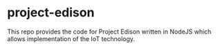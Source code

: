 # project-edison
This repo provides the code for Project Edison written in NodeJS which allows implementation of the IoT technology.
